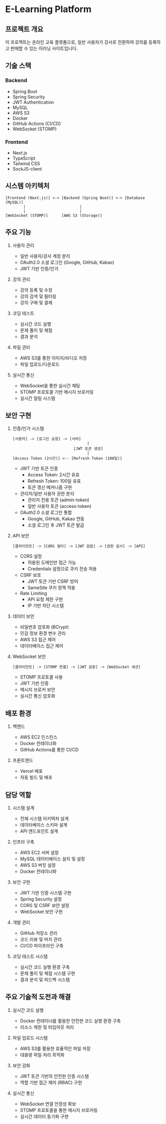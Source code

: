 # E-Learning Platform

## 프로젝트 개요
이 프로젝트는 온라인 교육 플랫폼으로, 일반 사용자가 강사로 전환하여 강의를 등록하고 판매할 수 있는 이러닝 사이트입니다.

## 기술 스택
### Backend
- Spring Boot
- Spring Security
- JWT Authentication
- MySQL
- AWS S3
- Docker
- GitHub Actions (CI/CD)
- WebSocket (STOMP)

### Frontend
- Next.js
- TypeScript
- Tailwind CSS
- SockJS-client

## 시스템 아키텍처
```
[Frontend (Next.js)] <-> [Backend (Spring Boot)] <-> [Database (MySQL)]
        |                        |
        |                        |
[WebSocket (STOMP)]      [AWS S3 (Storage)]
```

## 주요 기능
1. 사용자 관리
   - 일반 사용자/강사 계정 분리
   - OAuth2.0 소셜 로그인 (Google, GitHub, Kakao)
   - JWT 기반 인증/인가

2. 강의 관리
   - 강의 등록 및 수정
   - 강의 검색 및 필터링
   - 강의 구매 및 결제

3. 코딩 테스트
   - 실시간 코드 실행
   - 문제 풀이 및 채점
   - 결과 분석

4. 파일 관리
   - AWS S3를 통한 이미지/비디오 저장
   - 파일 업로드/다운로드

5. 실시간 통신
   - WebSocket을 통한 실시간 채팅
   - STOMP 프로토콜 기반 메시지 브로커링
   - 실시간 알림 시스템

## 보안 구현
1. 인증/인가 시스템
   ```
   [사용자] -> [로그인 요청] -> [서버]
                                    |
                              [JWT 토큰 생성]
                                    |
   [Access Token (2시간)] <-- [Refresh Token (100일)]
   ```

   - JWT 기반 토큰 인증
     * Access Token: 2시간 유효
     * Refresh Token: 100일 유효
     * 토큰 갱신 메커니즘 구현
   - 관리자/일반 사용자 권한 분리
     * 관리자 전용 토큰 (admin-token)
     * 일반 사용자 토큰 (access-token)
   - OAuth2.0 소셜 로그인 통합
     * Google, GitHub, Kakao 연동
     * 소셜 로그인 후 JWT 토큰 발급

2. API 보안
   ```
   [클라이언트] -> [CORS 필터] -> [JWT 검증] -> [권한 검사] -> [API]
   ```

   - CORS 설정
     * 허용된 도메인만 접근 가능
     * Credentials 설정으로 쿠키 전송 허용
   - CSRF 보호
     * JWT 토큰 기반 CSRF 방어
     * SameSite 쿠키 정책 적용
   - Rate Limiting
     * API 요청 제한 구현
     * IP 기반 차단 시스템

3. 데이터 보안
   - 비밀번호 암호화 (BCrypt)
   - 민감 정보 환경 변수 관리
   - AWS S3 접근 제어
   - 데이터베이스 접근 제어

4. WebSocket 보안
   ```
   [클라이언트] -> [STOMP 연결] -> [JWT 검증] -> [WebSocket 세션]
   ```
   - STOMP 프로토콜 사용
   - JWT 기반 인증
   - 메시지 브로커 보안
   - 실시간 통신 암호화

## 배포 환경
1. 백엔드
   - AWS EC2 인스턴스
   - Docker 컨테이너화
   - GitHub Actions를 통한 CI/CD

2. 프론트엔드
   - Vercel 배포
   - 자동 빌드 및 배포

## 담당 역할
1. 시스템 설계
   - 전체 시스템 아키텍처 설계
   - 데이터베이스 스키마 설계
   - API 엔드포인트 설계

2. 인프라 구축
   - AWS EC2 서버 설정
   - MySQL 데이터베이스 설치 및 설정
   - AWS S3 버킷 설정
   - Docker 컨테이너화

3. 보안 구현
   - JWT 기반 인증 시스템 구현
   - Spring Security 설정
   - CORS 및 CSRF 보안 설정
   - WebSocket 보안 구현

4. 개발 관리
   - GitHub 저장소 관리
   - 코드 리뷰 및 머지 관리
   - CI/CD 파이프라인 구축

5. 코딩 테스트 시스템
   - 실시간 코드 실행 환경 구축
   - 문제 풀이 및 채점 시스템 구현
   - 결과 분석 및 피드백 시스템

## 주요 기술적 도전과 해결
1. 실시간 코드 실행
   - Docker 컨테이너를 활용한 안전한 코드 실행 환경 구축
   - 리소스 제한 및 타임아웃 처리

2. 파일 업로드 시스템
   - AWS S3를 활용한 효율적인 파일 저장
   - 대용량 파일 처리 최적화

3. 보안 강화
   - JWT 토큰 기반의 안전한 인증 시스템
   - 역할 기반 접근 제어 (RBAC) 구현

4. 실시간 통신
   - WebSocket 연결 안정성 확보
   - STOMP 프로토콜을 통한 메시지 브로커링
   - 실시간 데이터 동기화 구현

